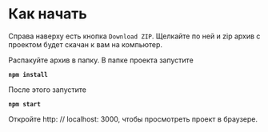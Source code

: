 # Как начать

Справа наверху есть кнопка `Download ZIP`. Щелкайте по ней и zip архив с проектом будет скачан к вам на компьютер.

Распакуйте архив в папку. В папке проекта запустите

**`npm install`**

После этого запустите

**`npm start`**

Откройте http: // localhost: 3000, чтобы просмотреть проект в браузере.
